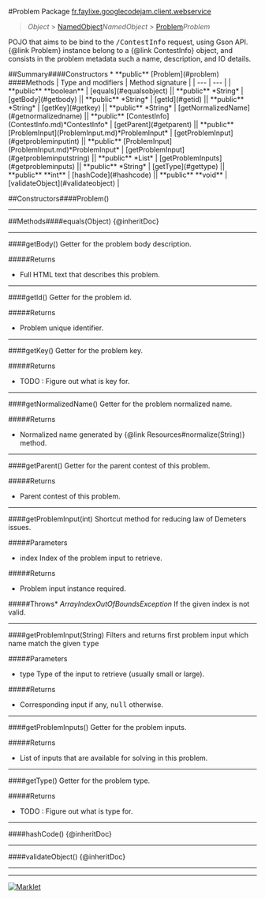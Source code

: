 #Problem
Package [fr.faylixe.googlecodejam.client.webservice](README.md)<br>

> *Object* > [NamedObject](ommon/NamedObject.md)*NamedObject* > [Problem](Problem.md)*Problem*
<p>POJO that aims to be bind to the <tt>/ContestInfo</tt>
 request, using Gson API. {@link Problem} instance belong
 to a {@link ContestInfo} object, and consists in the problem
 metadata such a name, description, and IO details.</p>
##Summary####Constructors
* **public** [Problem](#problem)
####Methods
| Type and modifiers | Method signature |
| --- | --- |
| **public** **boolean** | [equals](#equalsobject) || **public** *String* | [getBody](#getbody) || **public** *String* | [getId](#getid) || **public** *String* | [getKey](#getkey) || **public** *String* | [getNormalizedName](#getnormalizedname) || **public** [ContestInfo](ContestInfo.md)*ContestInfo* | [getParent](#getparent) || **public** [ProblemInput](ProblemInput.md)*ProblemInput* | [getProblemInput](#getprobleminputint) || **public** [ProblemInput](ProblemInput.md)*ProblemInput* | [getProblemInput](#getprobleminputstring) || **public** *List* | [getProblemInputs](#getprobleminputs) || **public** *String* | [getType](#gettype) || **public** **int** | [hashCode](#hashcode) || **public** **void** | [validateObject](#validateobject) |

##Constructors####Problem()


---


##Methods####equals(Object)
{@inheritDoc}

---

####getBody()
Getter for the problem body description.

#####Returns
* Full HTML text that describes this problem.

---

####getId()
Getter for the problem id.

#####Returns
* Problem unique identifier.

---

####getKey()
Getter for the problem key.

#####Returns
* TODO : Figure out what is key for.

---

####getNormalizedName()
Getter for the problem normalized name.

#####Returns
* Normalized name generated by {@link Resources#normalize(String)} method.

---

####getParent()
Getter for the parent contest of this problem.

#####Returns
* Parent contest of this problem.

---

####getProblemInput(int)
Shortcut method for reducing law of Demeters issues.

#####Parameters
* index Index of the problem input to retrieve.

#####Returns
* Problem input instance required.

#####Throws* *ArrayIndexOutOfBoundsException* If the given index is not valid.

---

####getProblemInput(String)
Filters and returns first problem input which name
 match the given <tt>type</tt>

#####Parameters
* type Type of the input to retrieve (usually small or large).

#####Returns
* Corresponding input if any, <tt>null</tt> otherwise.

---

####getProblemInputs()
Getter for the problem inputs.

#####Returns
* List of inputs that are available for solving in this problem.

---

####getType()
Getter for the problem type.

#####Returns
* TODO : Figure out what is type for.

---

####hashCode()
{@inheritDoc}

---

####validateObject()
{@inheritDoc}

---

---

[![Marklet](https://img.shields.io/badge/Generated%20by-Marklet-green.svg)](https://github.com/Faylixe/marklet)